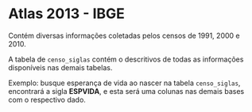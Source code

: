 # Atlas 2013 - IBGE

Contém diversas informações coletadas pelos censos de 1991, 2000 e 2010.

A tabela de `censo_siglas` contém o descritivos de todas as informações disponíveis nas demais tabelas.

Exemplo: busque esperança de vida ao nascer na tabela `censo_siglas`, encontrará a sigla **ESPVIDA**, e esta será uma colunas nas demais bases com o respectivo dado.


